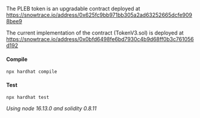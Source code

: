 The PLEB token is an upgradable contract deployed at https://snowtrace.io/address/0x625fc9bb971bb305a2ad63252665dcfe9098bee9

The current implementation of the contract (TokenV3.sol) is deployed at https://snowtrace.io/address/0x0bfd6498fe6bd7930c4b9d68ff0b3c761056d192

#### Compile

`npx hardhat compile`

#### Test

`npx hardhat test`

*Using node 16.13.0 and solidity 0.8.11*
